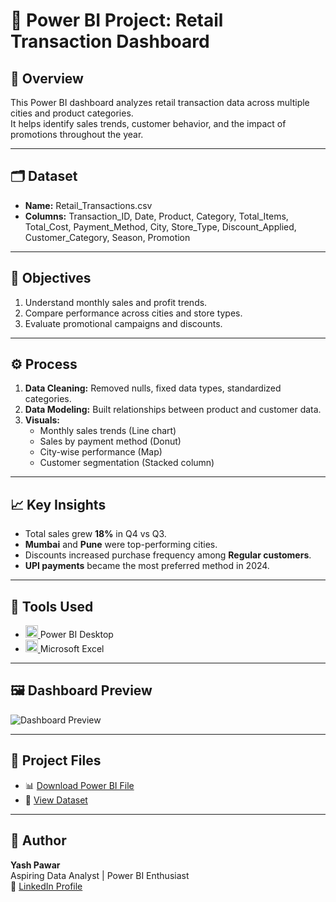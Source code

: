 # 🛒 Power BI Project: Retail Transaction Dashboard

## 📘 Overview
This Power BI dashboard analyzes retail transaction data across multiple cities and product categories.  
It helps identify sales trends, customer behavior, and the impact of promotions throughout the year.

---

## 🗂 Dataset
- **Name:** Retail_Transactions.csv  
- **Columns:** Transaction_ID, Date, Product, Category, Total_Items, Total_Cost, Payment_Method, City, Store_Type, Discount_Applied, Customer_Category, Season, Promotion  

---

## 🎯 Objectives
1. Understand monthly sales and profit trends.  
2. Compare performance across cities and store types.  
3. Evaluate promotional campaigns and discounts.  

---

## ⚙️ Process
1. **Data Cleaning:** Removed nulls, fixed data types, standardized categories.  
2. **Data Modeling:** Built relationships between product and customer data.  
3. **Visuals:**
   - Monthly sales trends (Line chart)  
   - Sales by payment method (Donut)  
   - City-wise performance (Map)  
   - Customer segmentation (Stacked column)

---

## 📈 Key Insights
- Total sales grew **18%** in Q4 vs Q3.  
- **Mumbai** and **Pune** were top-performing cities.  
- Discounts increased purchase frequency among **Regular customers**.  
- **UPI payments** became the most preferred method in 2024.

---

## 🧰 Tools Used
- <a href="https://www.microsoft.com/en-us/power-platform/products/power-bi" target="_blank" rel="noreferrer"> <img src="https://cdn-dynmedia-1.microsoft.com/is/content/microsoftcorp/1068058-Icon-PowerBI" alt="Power BI" width="20" height="20"/> </a>Power BI Desktop  
- <a href="https://www.microsoft.com/en-in/microsoft-365/excel" target="_blank" rel="noreferrer"> <img src="https://res.cdn.office.net/files/fabric-cdn-prod_20251010.003/assets/brand-icons/product/svg/excel_16x1.svg" alt="Power BI" width="20" height="20"/> </a>Microsoft Excel   

---

## 🖼️ Dashboard Preview
![Dashboard Preview](images/dashboard_preview.png)

---

## 📎 Project Files
- 📊 [Download Power BI File](PROJECT1.pbit)  
- 📄 [View Dataset](Retail_Transactions_Dataset.zip)

---

## 👤 Author
**Yash Pawar**  
Aspiring Data Analyst | Power BI Enthusiast  
🔗 [LinkedIn Profile](https://linkedin.com/in/yourprofile)
